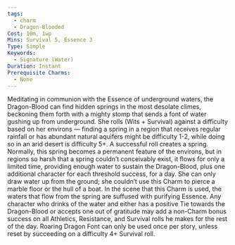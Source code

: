 ```yaml
---
tags:
  - charm
  - Dragon-Blooded
Cost: 10m, 1wp
Mins: Survival 5, Essence 3
Type: Simple
Keywords:
  - Signature (Water)
Duration: Instant
Prerequisite Charms:
  - None
---
```

Meditating in communion with the Essence of underground waters, the Dragon-Blood can find hidden springs in the most desolate climes, beckoning them forth with a mighty stomp that sends a font of water gushing up from underground. She rolls (Wits + Survival) against a difficulty based on her environs — finding a spring in a region that receives regular rainfall or has abundant natural aquifers might be difficulty 1-2, while doing so in an arid desert is difficulty 5+. A successful roll creates a spring. Normally, this spring becomes a permanent feature of the environs, but in regions so harsh that a spring couldn’t conceivably exist, it flows for only a limited time, providing enough water to sustain the Dragon-Blood, plus one additional character for each threshold success, for a day. She can only draw water up from the ground; she couldn’t use this Charm to pierce a marble floor or the hull of a boat. In the scene that this Charm is used, the waters that flow from the spring are suffused with purifying Essence. Any character who drinks of the water and either has a positive Tie towards the Dragon-Blood or accepts one out of gratitude may add a non-Charm bonus success on all Athletics, Resistance, and Survival rolls he makes for the rest of the day. Roaring Dragon Font can only be used once per story, unless reset by succeeding on a difficulty 4+ Survival roll.